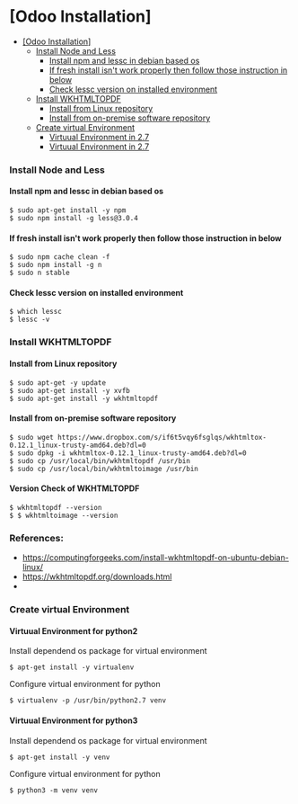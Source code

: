 # [Odoo Installation]

- [[Odoo Installation]](#odoo-installation)
    - [Install Node and Less](#install-node-and-less)
      - [Install npm and lessc in debian based os](#install-npm-and-lessc-in-debian-based-os)
      - [If fresh install isn't work properly then follow those instruction in below](#if-fresh-install-isnt-work-properly-then-follow-those-instruction-in-below)
      - [Check lessc version on installed environment](#check-lessc-version-on-installed-environment)
    - [Install WKHTMLTOPDF](#install-wkhtmltopdf)
      - [Install from Linux repository](#install-from-linux-repository)
      - [Install from on-premise software repository](#install-from-on-premise-software-repository)
    - [Create virtual Environment](#create-virtual-environment)
      - [Virtuual Environment in 2.7](#virtuual-environment-in-27)
      - [Virtuual Environment in 2.7](#virtuual-environment-in-27-1)

### Install Node and Less
#### Install npm and lessc in debian based os

```
$ sudo apt-get install -y npm 
$ sudo npm install -g less@3.0.4
```

#### If fresh install isn't work properly then follow those instruction in below
```
$ sudo npm cache clean -f
$ sudo npm install -g n
$ sudo n stable
```

#### Check lessc version on installed environment

```
$ which lessc
$ lessc -v
```

### Install WKHTMLTOPDF

#### Install from Linux repository
```
$ sudo apt-get -y update
$ sudo apt-get install -y xvfb
$ sudo apt-get install -y wkhtmltopdf
```
#### Install from on-premise software repository

```
$ sudo wget https://www.dropbox.com/s/if6t5vqy6fsglqs/wkhtmltox-0.12.1_linux-trusty-amd64.deb?dl=0
$ sudo dpkg -i wkhtmltox-0.12.1_linux-trusty-amd64.deb?dl=0
$ sudo cp /usr/local/bin/wkhtmltopdf /usr/bin
$ sudo cp /usr/local/bin/wkhtmltoimage /usr/bin
```
#### Version Check of WKHTMLTOPDF
```
$ wkhtmltopdf --version
$ $ wkhtmltoimage --version
```
### References:
- https://computingforgeeks.com/install-wkhtmltopdf-on-ubuntu-debian-linux/
- https://wkhtmltopdf.org/downloads.html
- 

### Create virtual Environment 

#### Virtuual Environment for python2
Install dependend os package for virtual environment  
``` 
$ apt-get install -y virtualenv
```  
Configure virtual environment for python  
```
$ virtualenv -p /usr/bin/python2.7 venv
```


#### Virtuual Environment for python3
Install dependend os package for virtual environment  
``` 
$ apt-get install -y venv
```  
Configure virtual environment for python  
```
$ python3 -m venv venv
```
